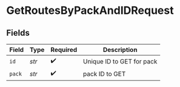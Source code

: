 # GetRoutesByPackAndIDRequest


## Fields

| Field                     | Type                      | Required                  | Description               |
| ------------------------- | ------------------------- | ------------------------- | ------------------------- |
| `id`                      | *str*                     | :heavy_check_mark:        | Unique ID to GET for pack |
| `pack`                    | *str*                     | :heavy_check_mark:        | pack ID to GET            |